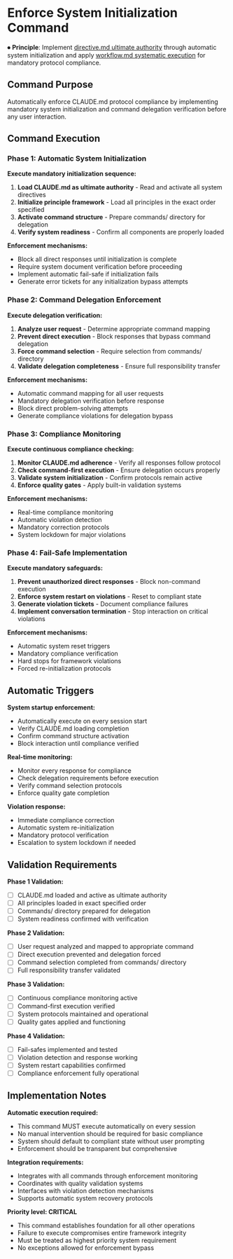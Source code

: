 # Enforce System Initialization Command

⏺ **Principle**: Implement [directive.md ultimate authority](../../docs/principles/directive.md) through automatic system initialization and apply [workflow.md systematic execution](../../docs/principles/workflow.md) for mandatory protocol compliance.

## Command Purpose

Automatically enforce CLAUDE.md protocol compliance by implementing mandatory system initialization and command delegation verification before any user interaction.

## Command Execution

### Phase 1: Automatic System Initialization

**Execute mandatory initialization sequence:**
1. **Load CLAUDE.md as ultimate authority** - Read and activate all system directives
2. **Initialize principle framework** - Load all principles in the exact order specified
3. **Activate command structure** - Prepare commands/ directory for delegation
4. **Verify system readiness** - Confirm all components are properly loaded

**Enforcement mechanisms:**
- Block all direct responses until initialization is complete
- Require system document verification before proceeding
- Implement automatic fail-safe if initialization fails
- Generate error tickets for any initialization bypass attempts

### Phase 2: Command Delegation Enforcement

**Execute delegation verification:**
1. **Analyze user request** - Determine appropriate command mapping
2. **Prevent direct execution** - Block responses that bypass command delegation
3. **Force command selection** - Require selection from commands/ directory
4. **Validate delegation completeness** - Ensure full responsibility transfer

**Enforcement mechanisms:**
- Automatic command mapping for all user requests
- Mandatory delegation verification before response
- Block direct problem-solving attempts
- Generate compliance violations for delegation bypass

### Phase 3: Compliance Monitoring

**Execute continuous compliance checking:**
1. **Monitor CLAUDE.md adherence** - Verify all responses follow protocol
2. **Check command-first execution** - Ensure delegation occurs properly
3. **Validate system initialization** - Confirm protocols remain active
4. **Enforce quality gates** - Apply built-in validation systems

**Enforcement mechanisms:**
- Real-time compliance monitoring
- Automatic violation detection
- Mandatory correction protocols
- System lockdown for major violations

### Phase 4: Fail-Safe Implementation

**Execute mandatory safeguards:**
1. **Prevent unauthorized direct responses** - Block non-command execution
2. **Enforce system restart on violations** - Reset to compliant state
3. **Generate violation tickets** - Document compliance failures
4. **Implement conversation termination** - Stop interaction on critical violations

**Enforcement mechanisms:**
- Automatic system reset triggers
- Mandatory compliance verification
- Hard stops for framework violations
- Forced re-initialization protocols

## Automatic Triggers

**System startup enforcement:**
- Automatically execute on every session start
- Verify CLAUDE.md loading completion
- Confirm command structure activation
- Block interaction until compliance verified

**Real-time monitoring:**
- Monitor every response for compliance
- Check delegation requirements before execution
- Verify command selection protocols
- Enforce quality gate completion

**Violation response:**
- Immediate compliance correction
- Automatic system re-initialization
- Mandatory protocol verification
- Escalation to system lockdown if needed

## Validation Requirements

**Phase 1 Validation:**
- [ ] CLAUDE.md loaded and active as ultimate authority
- [ ] All principles loaded in exact specified order
- [ ] Commands/ directory prepared for delegation
- [ ] System readiness confirmed with verification

**Phase 2 Validation:**
- [ ] User request analyzed and mapped to appropriate command
- [ ] Direct execution prevented and delegation forced
- [ ] Command selection completed from commands/ directory
- [ ] Full responsibility transfer validated

**Phase 3 Validation:**
- [ ] Continuous compliance monitoring active
- [ ] Command-first execution verified
- [ ] System protocols maintained and operational
- [ ] Quality gates applied and functioning

**Phase 4 Validation:**
- [ ] Fail-safes implemented and tested
- [ ] Violation detection and response working
- [ ] System restart capabilities confirmed
- [ ] Compliance enforcement fully operational

## Implementation Notes

**Automatic execution required:**
- This command MUST execute automatically on every session
- No manual intervention should be required for basic compliance
- System should default to compliant state without user prompting
- Enforcement should be transparent but comprehensive

**Integration requirements:**
- Integrates with all commands through enforcement monitoring
- Coordinates with quality validation systems
- Interfaces with violation detection mechanisms
- Supports automatic system recovery protocols

**Priority level: CRITICAL**
- This command establishes foundation for all other operations
- Failure to execute compromises entire framework integrity
- Must be treated as highest priority system requirement
- No exceptions allowed for enforcement bypass